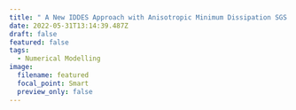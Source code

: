 ```yaml
---
title: " A New IDDES Approach with Anisotropic Minimum Dissipation SGS Modelling----"
date: 2022-05-31T13:14:39.487Z
draft: false
featured: false
tags:
  - Numerical Modelling
image:
  filename: featured
  focal_point: Smart
  preview_only: false
---
```

